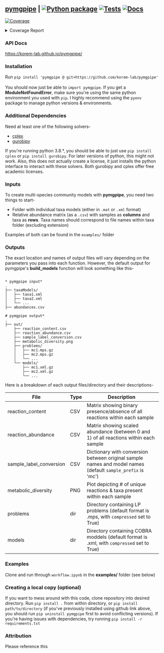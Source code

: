 ## [pymgpipe](https://korem-lab.github.io/pymgpipe/) | [![Python package](https://github.com/korem-lab/pymgpipe/actions/workflows/python-package.yml/badge.svg?branch=main)](https://github.com/korem-lab/pymgpipe/actions/workflows/python-package.yml) [![Tests](https://github.com/korem-lab/pymgpipe/actions/workflows/tests.yml/badge.svg?branch=main)](https://github.com/korem-lab/pymgpipe/actions/workflows/tests.yml) [![Docs](https://github.com/korem-lab/pymgpipe/actions/workflows/docs.yml/badge.svg)](https://github.com/korem-lab/pymgpipe/actions/workflows/docs.yml)  
<!-- Pytest Coverage Comment:Begin -->
<a href="https://github.com/korem-lab/pymgpipe/blob/main/README.md"><img alt="Coverage" src="https://img.shields.io/badge/Coverage-76%25-yellow.svg" /></a><details><summary>Coverage Report </summary><table><tr><th>File</th><th>Stmts</th><th>Miss</th><th>Cover</th><th>Missing</th></tr><tbody><tr><td colspan="5"><b>pymgpipe</b></td></tr><tr><td>&nbsp; &nbsp;<a href="https://github.com/korem-lab/pymgpipe/blob/main/pymgpipe/build.py">build.py</a></td><td>151</td><td>8</td><td>95%</td><td><a href="https://github.com/korem-lab/pymgpipe/blob/main/pymgpipe/build.py#L22">22</a>, <a href="https://github.com/korem-lab/pymgpipe/blob/main/pymgpipe/build.py#L28">28</a>, <a href="https://github.com/korem-lab/pymgpipe/blob/main/pymgpipe/build.py#L35">35</a>, <a href="https://github.com/korem-lab/pymgpipe/blob/main/pymgpipe/build.py#L45-L48">45&ndash;48</a>, <a href="https://github.com/korem-lab/pymgpipe/blob/main/pymgpipe/build.py#L79">79</a>, <a href="https://github.com/korem-lab/pymgpipe/blob/main/pymgpipe/build.py#L81">81</a>, <a href="https://github.com/korem-lab/pymgpipe/blob/main/pymgpipe/build.py#L144">144</a></td></tr><tr><td>&nbsp; &nbsp;<a href="https://github.com/korem-lab/pymgpipe/blob/main/pymgpipe/coupling.py">coupling.py</a></td><td>39</td><td>6</td><td>85%</td><td><a href="https://github.com/korem-lab/pymgpipe/blob/main/pymgpipe/coupling.py#L20">20</a>, <a href="https://github.com/korem-lab/pymgpipe/blob/main/pymgpipe/coupling.py#L43">43</a>, <a href="https://github.com/korem-lab/pymgpipe/blob/main/pymgpipe/coupling.py#L46-L47">46&ndash;47</a>, <a href="https://github.com/korem-lab/pymgpipe/blob/main/pymgpipe/coupling.py#L52">52</a>, <a href="https://github.com/korem-lab/pymgpipe/blob/main/pymgpipe/coupling.py#L67">67</a></td></tr><tr><td>&nbsp; &nbsp;<a href="https://github.com/korem-lab/pymgpipe/blob/main/pymgpipe/diet.py">diet.py</a></td><td>101</td><td>18</td><td>82%</td><td><a href="https://github.com/korem-lab/pymgpipe/blob/main/pymgpipe/diet.py#L20">20</a>, <a href="https://github.com/korem-lab/pymgpipe/blob/main/pymgpipe/diet.py#L394-L395">394&ndash;395</a>, <a href="https://github.com/korem-lab/pymgpipe/blob/main/pymgpipe/diet.py#L435-L451">435&ndash;451</a>, <a href="https://github.com/korem-lab/pymgpipe/blob/main/pymgpipe/diet.py#L464-L475">464&ndash;475</a>, <a href="https://github.com/korem-lab/pymgpipe/blob/main/pymgpipe/diet.py#L480-L483">480&ndash;483</a>, <a href="https://github.com/korem-lab/pymgpipe/blob/main/pymgpipe/diet.py#L492">492</a>, <a href="https://github.com/korem-lab/pymgpipe/blob/main/pymgpipe/diet.py#L494">494</a>, <a href="https://github.com/korem-lab/pymgpipe/blob/main/pymgpipe/diet.py#L523">523</a></td></tr><tr><td>&nbsp; &nbsp;<a href="https://github.com/korem-lab/pymgpipe/blob/main/pymgpipe/fva.py">fva.py</a></td><td>140</td><td>56</td><td>60%</td><td><a href="https://github.com/korem-lab/pymgpipe/blob/main/pymgpipe/fva.py#L31">31</a>, <a href="https://github.com/korem-lab/pymgpipe/blob/main/pymgpipe/fva.py#L35">35</a>, <a href="https://github.com/korem-lab/pymgpipe/blob/main/pymgpipe/fva.py#L60-L63">60&ndash;63</a>, <a href="https://github.com/korem-lab/pymgpipe/blob/main/pymgpipe/fva.py#L70">70</a>, <a href="https://github.com/korem-lab/pymgpipe/blob/main/pymgpipe/fva.py#L79-L85">79&ndash;85</a>, <a href="https://github.com/korem-lab/pymgpipe/blob/main/pymgpipe/fva.py#L88-L89">88&ndash;89</a>, <a href="https://github.com/korem-lab/pymgpipe/blob/main/pymgpipe/fva.py#L92-L93">92&ndash;93</a>, <a href="https://github.com/korem-lab/pymgpipe/blob/main/pymgpipe/fva.py#L111-L119">111&ndash;119</a>, <a href="https://github.com/korem-lab/pymgpipe/blob/main/pymgpipe/fva.py#L135">135</a>, <a href="https://github.com/korem-lab/pymgpipe/blob/main/pymgpipe/fva.py#L144-L205">144&ndash;205</a>, <a href="https://github.com/korem-lab/pymgpipe/blob/main/pymgpipe/fva.py#L214">214</a></td></tr><tr><td>&nbsp; &nbsp;<a href="https://github.com/korem-lab/pymgpipe/blob/main/pymgpipe/io.py">io.py</a></td><td>106</td><td>36</td><td>66%</td><td><a href="https://github.com/korem-lab/pymgpipe/blob/main/pymgpipe/io.py#L17">17</a>, <a href="https://github.com/korem-lab/pymgpipe/blob/main/pymgpipe/io.py#L55">55</a>, <a href="https://github.com/korem-lab/pymgpipe/blob/main/pymgpipe/io.py#L61-L66">61&ndash;66</a>, <a href="https://github.com/korem-lab/pymgpipe/blob/main/pymgpipe/io.py#L80-L81">80&ndash;81</a>, <a href="https://github.com/korem-lab/pymgpipe/blob/main/pymgpipe/io.py#L95-L96">95&ndash;96</a>, <a href="https://github.com/korem-lab/pymgpipe/blob/main/pymgpipe/io.py#L111">111</a>, <a href="https://github.com/korem-lab/pymgpipe/blob/main/pymgpipe/io.py#L117-L120">117&ndash;120</a>, <a href="https://github.com/korem-lab/pymgpipe/blob/main/pymgpipe/io.py#L125-L133">125&ndash;133</a>, <a href="https://github.com/korem-lab/pymgpipe/blob/main/pymgpipe/io.py#L142">142</a>, <a href="https://github.com/korem-lab/pymgpipe/blob/main/pymgpipe/io.py#L146-L147">146&ndash;147</a>, <a href="https://github.com/korem-lab/pymgpipe/blob/main/pymgpipe/io.py#L152-L157">152&ndash;157</a>, <a href="https://github.com/korem-lab/pymgpipe/blob/main/pymgpipe/io.py#L161-L167">161&ndash;167</a>, <a href="https://github.com/korem-lab/pymgpipe/blob/main/pymgpipe/io.py#L176-L177">176&ndash;177</a></td></tr><tr><td>&nbsp; &nbsp;<a href="https://github.com/korem-lab/pymgpipe/blob/main/pymgpipe/main.py">main.py</a></td><td>164</td><td>47</td><td>71%</td><td><a href="https://github.com/korem-lab/pymgpipe/blob/main/pymgpipe/main.py#L110">110</a>, <a href="https://github.com/korem-lab/pymgpipe/blob/main/pymgpipe/main.py#L113">113</a>, <a href="https://github.com/korem-lab/pymgpipe/blob/main/pymgpipe/main.py#L163">163</a>, <a href="https://github.com/korem-lab/pymgpipe/blob/main/pymgpipe/main.py#L206-L208">206&ndash;208</a>, <a href="https://github.com/korem-lab/pymgpipe/blob/main/pymgpipe/main.py#L237-L290">237&ndash;290</a>, <a href="https://github.com/korem-lab/pymgpipe/blob/main/pymgpipe/main.py#L303-L308">303&ndash;308</a>, <a href="https://github.com/korem-lab/pymgpipe/blob/main/pymgpipe/main.py#L315">315</a>, <a href="https://github.com/korem-lab/pymgpipe/blob/main/pymgpipe/main.py#L336-L338">336&ndash;338</a>, <a href="https://github.com/korem-lab/pymgpipe/blob/main/pymgpipe/main.py#L351">351</a></td></tr><tr><td>&nbsp; &nbsp;<a href="https://github.com/korem-lab/pymgpipe/blob/main/pymgpipe/metrics.py">metrics.py</a></td><td>22</td><td>20</td><td>9%</td><td><a href="https://github.com/korem-lab/pymgpipe/blob/main/pymgpipe/metrics.py#L4-L33">4&ndash;33</a></td></tr><tr><td>&nbsp; &nbsp;<a href="https://github.com/korem-lab/pymgpipe/blob/main/pymgpipe/nmpc.py">nmpc.py</a></td><td>64</td><td>7</td><td>89%</td><td><a href="https://github.com/korem-lab/pymgpipe/blob/main/pymgpipe/nmpc.py#L94">94</a>, <a href="https://github.com/korem-lab/pymgpipe/blob/main/pymgpipe/nmpc.py#L100-L101">100&ndash;101</a>, <a href="https://github.com/korem-lab/pymgpipe/blob/main/pymgpipe/nmpc.py#L140-L142">140&ndash;142</a>, <a href="https://github.com/korem-lab/pymgpipe/blob/main/pymgpipe/nmpc.py#L144">144</a></td></tr><tr><td>&nbsp; &nbsp;<a href="https://github.com/korem-lab/pymgpipe/blob/main/pymgpipe/utils.py">utils.py</a></td><td>237</td><td>111</td><td>53%</td><td><a href="https://github.com/korem-lab/pymgpipe/blob/main/pymgpipe/utils.py#L44-L45">44&ndash;45</a>, <a href="https://github.com/korem-lab/pymgpipe/blob/main/pymgpipe/utils.py#L48">48</a>, <a href="https://github.com/korem-lab/pymgpipe/blob/main/pymgpipe/utils.py#L51">51</a>, <a href="https://github.com/korem-lab/pymgpipe/blob/main/pymgpipe/utils.py#L66">66</a>, <a href="https://github.com/korem-lab/pymgpipe/blob/main/pymgpipe/utils.py#L72">72</a>, <a href="https://github.com/korem-lab/pymgpipe/blob/main/pymgpipe/utils.py#L82">82</a>, <a href="https://github.com/korem-lab/pymgpipe/blob/main/pymgpipe/utils.py#L86">86</a>, <a href="https://github.com/korem-lab/pymgpipe/blob/main/pymgpipe/utils.py#L101-L104">101&ndash;104</a>, <a href="https://github.com/korem-lab/pymgpipe/blob/main/pymgpipe/utils.py#L110">110</a>, <a href="https://github.com/korem-lab/pymgpipe/blob/main/pymgpipe/utils.py#L114-L116">114&ndash;116</a>, <a href="https://github.com/korem-lab/pymgpipe/blob/main/pymgpipe/utils.py#L119-L137">119&ndash;137</a>, <a href="https://github.com/korem-lab/pymgpipe/blob/main/pymgpipe/utils.py#L141-L147">141&ndash;147</a>, <a href="https://github.com/korem-lab/pymgpipe/blob/main/pymgpipe/utils.py#L155">155</a>, <a href="https://github.com/korem-lab/pymgpipe/blob/main/pymgpipe/utils.py#L189-L190">189&ndash;190</a>, <a href="https://github.com/korem-lab/pymgpipe/blob/main/pymgpipe/utils.py#L195-L197">195&ndash;197</a>, <a href="https://github.com/korem-lab/pymgpipe/blob/main/pymgpipe/utils.py#L235-L238">235&ndash;238</a>, <a href="https://github.com/korem-lab/pymgpipe/blob/main/pymgpipe/utils.py#L240-L254">240&ndash;254</a>, <a href="https://github.com/korem-lab/pymgpipe/blob/main/pymgpipe/utils.py#L260">260</a>, <a href="https://github.com/korem-lab/pymgpipe/blob/main/pymgpipe/utils.py#L271-L276">271&ndash;276</a>, <a href="https://github.com/korem-lab/pymgpipe/blob/main/pymgpipe/utils.py#L279-L283">279&ndash;283</a>, <a href="https://github.com/korem-lab/pymgpipe/blob/main/pymgpipe/utils.py#L303-L304">303&ndash;304</a>, <a href="https://github.com/korem-lab/pymgpipe/blob/main/pymgpipe/utils.py#L315-L357">315&ndash;357</a>, <a href="https://github.com/korem-lab/pymgpipe/blob/main/pymgpipe/utils.py#L360-L368">360&ndash;368</a>, <a href="https://github.com/korem-lab/pymgpipe/blob/main/pymgpipe/utils.py#L374-L377">374&ndash;377</a></td></tr><tr><td colspan="5"><b>pymgpipe/tests</b></td></tr><tr><td>&nbsp; &nbsp;<a href="https://github.com/korem-lab/pymgpipe/blob/main/pymgpipe/tests/test_e2e.py">test_e2e.py</a></td><td>84</td><td>1</td><td>99%</td><td><a href="https://github.com/korem-lab/pymgpipe/blob/main/pymgpipe/tests/test_e2e.py#L200">200</a></td></tr><tr><td><b>TOTAL</b></td><td><b>1309</b></td><td><b>310</b></td><td><b>76%</b></td><td>&nbsp;</td></tr></tbody></table></details>
<!-- Pytest Coverage Comment:End -->

### API Docs
https://korem-lab.github.io/pymgpipe/

### Installation
Run `pip install 'pymgpipe @ git+https://github.com/korem-lab/pymgpipe'`<br/><br/>
You should now just be able to `import pymgpipe`. If you get a **ModuleNotFoundError**, make sure you're using the same python environment you used with `pip`. I highly recommend using the `pyenv` package to manage python versions & environments.

### Additional Dependencies
Need at least one of the following solvers-

-  [cplex](<https://www-01.ibm.com/software/commerce/optimization/cplex-optimizer/>)
-  [gurobipy](<http://www.gurobi.com>)

If you're running python 3.8.*, you should be able to just use `pip install cplex` or `pip install gurobipy`. For later versions of python, this might not work. Also, this does not actually create a license, it just installs the python interface to interact with these solvers. Both gurobipy and cplex offer free academic licenses. 

### Inputs
To create multi-species community models with **pymgpipe**, you need two things to start-

-  Folder with individual taxa models (either in `.mat` or `.xml` format)
-  Relative abundance matrix (as a `.csv`) with samples as **columns** and taxa as **rows**. Taxa names should correspond to file names within taxa folder (excluding extension)

Examples of both can be found in the  `examples/` folder

### Outputs
The exact location and names of output files will vary depending on the parameters you pass into each function. However, the default output for pymgpipe's **build_models** function will look something like this-

```

* pymgpipe input*
.
├── taxaModels/
│   ├── taxa1.xml
│   ├── taxa2.xml
│   └── ...
├── abundances.csv

# pymgpipe output*
.
├── out/
    ├── reaction_content.csv
    ├── reaction_abundance.csv
    ├── sample_label_conversion.csv
    ├── metabolic_diversity.png
    ├── problems/
    │   ├── mc1.mps.gz
    │   ├── mc2.mps.gz
    │   └── ...
    └── models/
        ├── mc1.xml.gz
        ├── mc2.xml.gz
        └── ...
```

Here is a breakdown of each output files/directory and their descriptions-

| File | Type | Description |  
|---|---|---|
| reaction_content | CSV | Matrix showing binary presence/absence of all reactions within each sample | 
| reaction_abundance | CSV | Matrix showing scaled abundance (between 0 and 1) of all reactions within each sample  |  
| sample_label_conversion | CSV | Dictionary with conversion between original sample names and model names (default `sample_prefix` is 'mc') | 
| metabolic_diversity | PNG | Plot depicting # of unique reactions & taxa present within each sample | 
| problems | dir | Directory containing LP problems (default format is .mps, with `compressed` set to True) |  
| models | dir | Directory containing COBRA moddels (default format is .xml, with `compressed` set to True) | 

### Examples
Clone and run through `workflow.ipynb` in the **examples/** folder (see below)

### Creating a local copy (optional)
If you want to mess around with this code, clone repository into desired directory. Run `pip install .` from within directory, or `pip install path/to/directory` (if you've previously installed using github link above, you should run `pip uninstall pymgpipe` first to avoid conflicting versions). If you're having issues with dependencies, try running `pip install -r requirements.txt`

### Attribution

Please reference this
